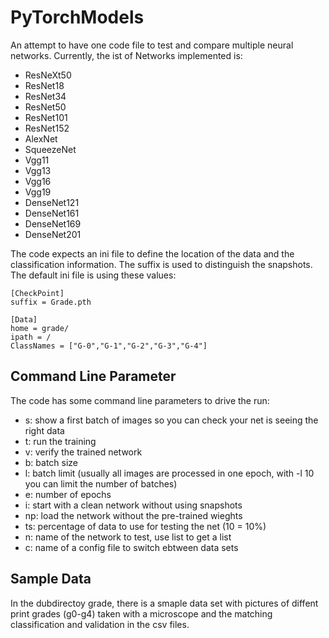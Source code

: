 # PyTorchModels
An attempt to have one code file to test and compare multiple neural networks. Currently, the ist of Networks implemented is:
  - ResNeXt50
  - ResNet18
  - ResNet34
  - ResNet50
  - ResNet101
  - ResNet152
  - AlexNet
  - SqueezeNet
  - Vgg11
  - Vgg13
  - Vgg16
  - Vgg19
  - DenseNet121
  - DenseNet161
  - DenseNet169
  - DenseNet201

The code expects an ini file to define the location of the data and the classification information. The suffix is used to distinguish the snapshots. The default ini file is using these values:
```
[CheckPoint]
suffix = Grade.pth

[Data]
home = grade/
ipath = /
ClassNames = ["G-0","G-1","G-2","G-3","G-4"]
```
## Command Line Parameter
The code has some command line parameters to drive the run:
- s: show a first batch of images so you can check your net is seeing the right data
- t: run the training
- v: verify the trained network
- b: batch size
- l: batch limit (usually all images are processed in one epoch, with -l 10 you can limit the number of batches)
- e: number of epochs
- i: start with a clean network without using snapshots
- np: load the network without the pre-trained wieghts
- ts: percentage of data to use for testing the net (10 = 10%)
- n: name of the network to test, use list to get a list
- c: name of a config file to switch ebtween data sets

## Sample Data
In the dubdirectoy grade, there is a smaple data set with pictures of diffent print grades (g0-g4) taken with a microscope and the matching classification and validation in the csv files. 
